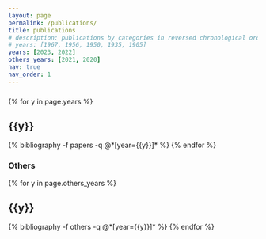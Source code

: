 ```yaml
---
layout: page
permalink: /publications/
title: publications
# description: publications by categories in reversed chronological order. generated by jekyll-scholar.
# years: [1967, 1956, 1950, 1935, 1905]
years: [2023, 2022]
others_years: [2021, 2020]
nav: true
nav_order: 1
---
```

<!-- _pages/publications.md -->
<div class="publications">

<h3>  </h3>

{% for y in page.years %}

  <h2 class="year">{{y}}</h2>
  {% bibliography -f papers -q @*[year={{y}}]* %}
{% endfor %}
</div>

<div class="publications">
<h3> Others </h3>
{% for y in page.others_years %}

  <h2 class="year">{{y}}</h2>
  {% bibliography -f others -q @*[year={{y}}]* %}
{% endfor %}
</div>
